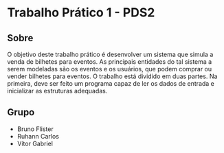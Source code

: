 # Trabalho Prático 1 - PDS2

## Sobre
O objetivo deste trabalho prático é desenvolver um sistema que simula a venda de bilhetes para eventos. As
principais entidades do tal sistema a serem modeladas são os eventos e os usuários, que podem comprar ou
vender bilhetes para eventos. O trabalho está dividido em duas partes. Na primeira, deve ser feito um programa capaz de ler os
dados de entrada e inicializar as estruturas adequadas.

## Grupo
- Bruno Flister
- Ruhann Carlos
- Vítor Gabriel
